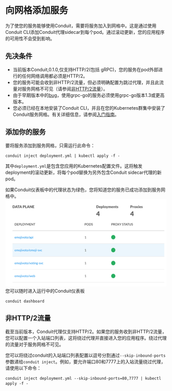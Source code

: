 # 向网格添加服务

为了使您的服务能够使用Conduit，需要将服务加入到网格中。这是通过使用Conduit CLI添加Conduit代理sidecar到每个pod。通过滚动更新，您的应用程序的可用性不会受到影响。

## 先决条件

- 当前版本Conduit,0.1.0,仅支持HTTP/2(包括 gRPC)，您的服务在pod外部进行的任何网络调用都必须是HTTP/2。
- 您的服务可能会收到非HTTP/2流量，但必须明确配置为跳过代理，并且此流量对服务网格不可见（请参阅[非HTTP/2流量](#non-http-2-traffic)）。
- 由于早期版本中的[bug](https://github.com/grpc/grpc-go/issues/1120)，使用grpc-go的服务必须使用grpc-go版本1.3或更高版本。
- 您必须已经在本地安装了Conduit CLI，并且在您的Kubernetes群集中安装了Conduit服务网格。有关详细信息，请参阅[入门指南](/getting-started)。


## 添加你的服务

要将服务添加到服务网格，只需运行此命令：
~~~
conduit inject deployment.yml | kubectl apply -f -
~~~
其中`deployment.yml`是包含您应用的Kubernetes配置文件。这将触发deployment的滚动更新，将每个pod替换为另外包含Conduit sidecar代理的新pod。

如果Conduit仪表板中的代理状态为绿色，您将知道您的服务已成功添加到服务网格中。
![Conduit Dashboard](images/data-plane.png)
您可以随时进入运行中的Conduit仪表板
~~~
conduit dashboard
~~~
## 非HTTP/2流量
截至当前版本，Conduit代理仅支持HTTP/2。如果您的服务收到非HTTP/2流量，您可以配置一个入站端口列表，这将绕过代理并直接进入您的应用程序。绕过代理的流量对于服务网格不可见。

您可以将绕过conduit的入站端口列表配置以逗号分割通过`--skip-inbound-ports`参数递给`conduit inject`。例如，要允许端口80和7777上的入站流量绕过代理，请使用以下命令：
~~~
conduit inject deployment.yml --skip-inbound-ports=80,7777 | kubectl apply -f -
~~~